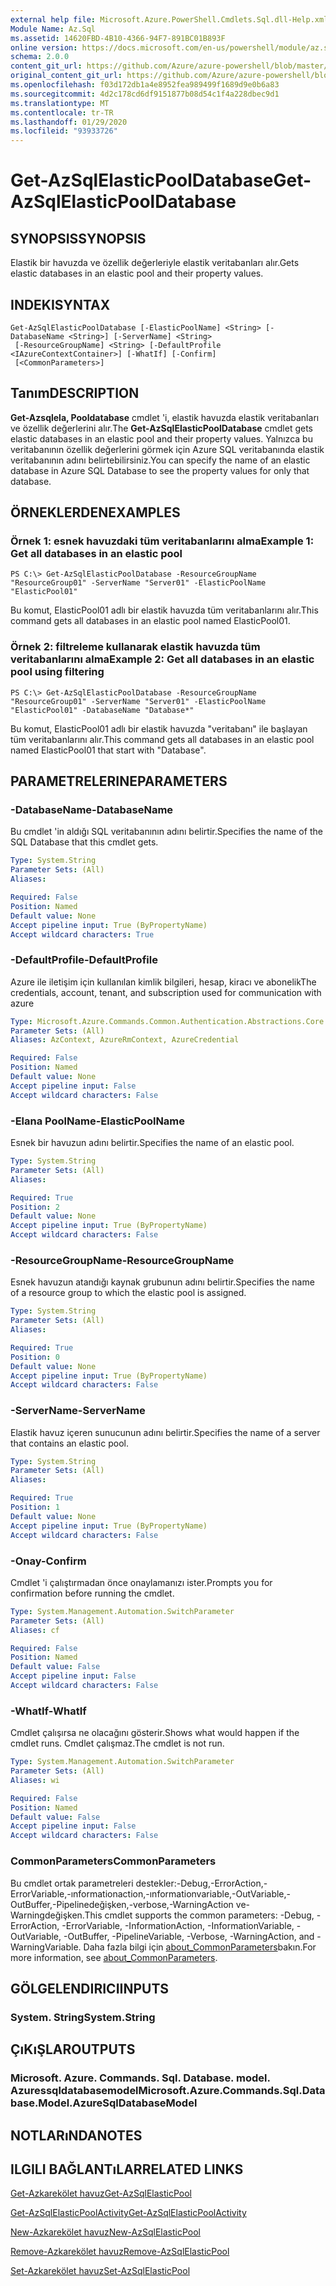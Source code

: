 ```yaml
---
external help file: Microsoft.Azure.PowerShell.Cmdlets.Sql.dll-Help.xml
Module Name: Az.Sql
ms.assetid: 14620FBD-4B10-4366-94F7-891BC01B893F
online version: https://docs.microsoft.com/en-us/powershell/module/az.sql/get-azsqlelasticpooldatabase
schema: 2.0.0
content_git_url: https://github.com/Azure/azure-powershell/blob/master/src/Sql/Sql/help/Get-AzSqlElasticPoolDatabase.md
original_content_git_url: https://github.com/Azure/azure-powershell/blob/master/src/Sql/Sql/help/Get-AzSqlElasticPoolDatabase.md
ms.openlocfilehash: f03d172db1a4e8952fea989499f1689d9e0b6a83
ms.sourcegitcommit: 4d2c178cd6df9151877b08d54c1f4a228dbec9d1
ms.translationtype: MT
ms.contentlocale: tr-TR
ms.lasthandoff: 01/29/2020
ms.locfileid: "93933726"
---
```

# <span data-ttu-id="fe8b5-101">Get-AzSqlElasticPoolDatabase</span><span class="sxs-lookup"><span data-stu-id="fe8b5-101">Get-AzSqlElasticPoolDatabase</span></span>

## <span data-ttu-id="fe8b5-102">SYNOPSIS</span><span class="sxs-lookup"><span data-stu-id="fe8b5-102">SYNOPSIS</span></span>
<span data-ttu-id="fe8b5-103">Elastik bir havuzda ve özellik değerleriyle elastik veritabanları alır.</span><span class="sxs-lookup"><span data-stu-id="fe8b5-103">Gets elastic databases in an elastic pool and their property values.</span></span>

## <span data-ttu-id="fe8b5-104">INDEKI</span><span class="sxs-lookup"><span data-stu-id="fe8b5-104">SYNTAX</span></span>

```
Get-AzSqlElasticPoolDatabase [-ElasticPoolName] <String> [-DatabaseName <String>] [-ServerName] <String>
 [-ResourceGroupName] <String> [-DefaultProfile <IAzureContextContainer>] [-WhatIf] [-Confirm]
 [<CommonParameters>]
```

## <span data-ttu-id="fe8b5-105">Tanım</span><span class="sxs-lookup"><span data-stu-id="fe8b5-105">DESCRIPTION</span></span>
<span data-ttu-id="fe8b5-106">**Get-Azsqlela, Pooldatabase** cmdlet 'i, elastik havuzda elastik veritabanları ve özellik değerlerini alır.</span><span class="sxs-lookup"><span data-stu-id="fe8b5-106">The **Get-AzSqlElasticPoolDatabase** cmdlet gets elastic databases in an elastic pool and their property values.</span></span>
<span data-ttu-id="fe8b5-107">Yalnızca bu veritabanının özellik değerlerini görmek için Azure SQL veritabanında elastik veritabanının adını belirtebilirsiniz.</span><span class="sxs-lookup"><span data-stu-id="fe8b5-107">You can specify the name of an elastic database in Azure SQL Database to see the property values for only that database.</span></span>

## <span data-ttu-id="fe8b5-108">ÖRNEKLERDEN</span><span class="sxs-lookup"><span data-stu-id="fe8b5-108">EXAMPLES</span></span>

### <span data-ttu-id="fe8b5-109">Örnek 1: esnek havuzdaki tüm veritabanlarını alma</span><span class="sxs-lookup"><span data-stu-id="fe8b5-109">Example 1: Get all databases in an elastic pool</span></span>
```
PS C:\> Get-AzSqlElasticPoolDatabase -ResourceGroupName "ResourceGroup01" -ServerName "Server01" -ElasticPoolName "ElasticPool01"
```

<span data-ttu-id="fe8b5-110">Bu komut, ElasticPool01 adlı bir elastik havuzda tüm veritabanlarını alır.</span><span class="sxs-lookup"><span data-stu-id="fe8b5-110">This command gets all databases in an elastic pool named ElasticPool01.</span></span>

### <span data-ttu-id="fe8b5-111">Örnek 2: filtreleme kullanarak elastik havuzda tüm veritabanlarını alma</span><span class="sxs-lookup"><span data-stu-id="fe8b5-111">Example 2: Get all databases in an elastic pool using filtering</span></span>
```
PS C:\> Get-AzSqlElasticPoolDatabase -ResourceGroupName "ResourceGroup01" -ServerName "Server01" -ElasticPoolName "ElasticPool01" -DatabaseName "Database*"
```

<span data-ttu-id="fe8b5-112">Bu komut, ElasticPool01 adlı bir elastik havuzda "veritabanı" ile başlayan tüm veritabanlarını alır.</span><span class="sxs-lookup"><span data-stu-id="fe8b5-112">This command gets all databases in an elastic pool named ElasticPool01 that start with "Database".</span></span>

## <span data-ttu-id="fe8b5-113">PARAMETRELERINE</span><span class="sxs-lookup"><span data-stu-id="fe8b5-113">PARAMETERS</span></span>

### <span data-ttu-id="fe8b5-114">-DatabaseName</span><span class="sxs-lookup"><span data-stu-id="fe8b5-114">-DatabaseName</span></span>
<span data-ttu-id="fe8b5-115">Bu cmdlet 'in aldığı SQL veritabanının adını belirtir.</span><span class="sxs-lookup"><span data-stu-id="fe8b5-115">Specifies the name of the SQL Database that this cmdlet gets.</span></span>

```yaml
Type: System.String
Parameter Sets: (All)
Aliases:

Required: False
Position: Named
Default value: None
Accept pipeline input: True (ByPropertyName)
Accept wildcard characters: True
```

### <span data-ttu-id="fe8b5-116">-DefaultProfile</span><span class="sxs-lookup"><span data-stu-id="fe8b5-116">-DefaultProfile</span></span>
<span data-ttu-id="fe8b5-117">Azure ile iletişim için kullanılan kimlik bilgileri, hesap, kiracı ve abonelik</span><span class="sxs-lookup"><span data-stu-id="fe8b5-117">The credentials, account, tenant, and subscription used for communication with azure</span></span>

```yaml
Type: Microsoft.Azure.Commands.Common.Authentication.Abstractions.Core.IAzureContextContainer
Parameter Sets: (All)
Aliases: AzContext, AzureRmContext, AzureCredential

Required: False
Position: Named
Default value: None
Accept pipeline input: False
Accept wildcard characters: False
```

### <span data-ttu-id="fe8b5-118">-Elana PoolName</span><span class="sxs-lookup"><span data-stu-id="fe8b5-118">-ElasticPoolName</span></span>
<span data-ttu-id="fe8b5-119">Esnek bir havuzun adını belirtir.</span><span class="sxs-lookup"><span data-stu-id="fe8b5-119">Specifies the name of an elastic pool.</span></span>

```yaml
Type: System.String
Parameter Sets: (All)
Aliases:

Required: True
Position: 2
Default value: None
Accept pipeline input: True (ByPropertyName)
Accept wildcard characters: False
```

### <span data-ttu-id="fe8b5-120">-ResourceGroupName</span><span class="sxs-lookup"><span data-stu-id="fe8b5-120">-ResourceGroupName</span></span>
<span data-ttu-id="fe8b5-121">Esnek havuzun atandığı kaynak grubunun adını belirtir.</span><span class="sxs-lookup"><span data-stu-id="fe8b5-121">Specifies the name of a resource group to which the elastic pool is assigned.</span></span>

```yaml
Type: System.String
Parameter Sets: (All)
Aliases:

Required: True
Position: 0
Default value: None
Accept pipeline input: True (ByPropertyName)
Accept wildcard characters: False
```

### <span data-ttu-id="fe8b5-122">-ServerName</span><span class="sxs-lookup"><span data-stu-id="fe8b5-122">-ServerName</span></span>
<span data-ttu-id="fe8b5-123">Elastik havuz içeren sunucunun adını belirtir.</span><span class="sxs-lookup"><span data-stu-id="fe8b5-123">Specifies the name of a server that contains an elastic pool.</span></span>

```yaml
Type: System.String
Parameter Sets: (All)
Aliases:

Required: True
Position: 1
Default value: None
Accept pipeline input: True (ByPropertyName)
Accept wildcard characters: False
```

### <span data-ttu-id="fe8b5-124">-Onay</span><span class="sxs-lookup"><span data-stu-id="fe8b5-124">-Confirm</span></span>
<span data-ttu-id="fe8b5-125">Cmdlet 'i çalıştırmadan önce onaylamanızı ister.</span><span class="sxs-lookup"><span data-stu-id="fe8b5-125">Prompts you for confirmation before running the cmdlet.</span></span>

```yaml
Type: System.Management.Automation.SwitchParameter
Parameter Sets: (All)
Aliases: cf

Required: False
Position: Named
Default value: False
Accept pipeline input: False
Accept wildcard characters: False
```

### <span data-ttu-id="fe8b5-126">-WhatIf</span><span class="sxs-lookup"><span data-stu-id="fe8b5-126">-WhatIf</span></span>
<span data-ttu-id="fe8b5-127">Cmdlet çalışırsa ne olacağını gösterir.</span><span class="sxs-lookup"><span data-stu-id="fe8b5-127">Shows what would happen if the cmdlet runs.</span></span>
<span data-ttu-id="fe8b5-128">Cmdlet çalışmaz.</span><span class="sxs-lookup"><span data-stu-id="fe8b5-128">The cmdlet is not run.</span></span>

```yaml
Type: System.Management.Automation.SwitchParameter
Parameter Sets: (All)
Aliases: wi

Required: False
Position: Named
Default value: False
Accept pipeline input: False
Accept wildcard characters: False
```

### <span data-ttu-id="fe8b5-129">CommonParameters</span><span class="sxs-lookup"><span data-stu-id="fe8b5-129">CommonParameters</span></span>
<span data-ttu-id="fe8b5-130">Bu cmdlet ortak parametreleri destekler:-Debug,-ErrorAction,-ErrorVariable,-ınformationaction,-ınformationvariable,-OutVariable,-OutBuffer,-Pipelinedeğişken,-verbose,-WarningAction ve-Warningdeğişken.</span><span class="sxs-lookup"><span data-stu-id="fe8b5-130">This cmdlet supports the common parameters: -Debug, -ErrorAction, -ErrorVariable, -InformationAction, -InformationVariable, -OutVariable, -OutBuffer, -PipelineVariable, -Verbose, -WarningAction, and -WarningVariable.</span></span> <span data-ttu-id="fe8b5-131">Daha fazla bilgi için [about_CommonParameters](https://go.microsoft.com/fwlink/?LinkID=113216)bakın.</span><span class="sxs-lookup"><span data-stu-id="fe8b5-131">For more information, see [about_CommonParameters](https://go.microsoft.com/fwlink/?LinkID=113216).</span></span>

## <span data-ttu-id="fe8b5-132">GÖLGELENDIRICI</span><span class="sxs-lookup"><span data-stu-id="fe8b5-132">INPUTS</span></span>

### <span data-ttu-id="fe8b5-133">System. String</span><span class="sxs-lookup"><span data-stu-id="fe8b5-133">System.String</span></span>

## <span data-ttu-id="fe8b5-134">ÇıKıŞLAR</span><span class="sxs-lookup"><span data-stu-id="fe8b5-134">OUTPUTS</span></span>

### <span data-ttu-id="fe8b5-135">Microsoft. Azure. Commands. Sql. Database. model. Azuressqldatabasemodel</span><span class="sxs-lookup"><span data-stu-id="fe8b5-135">Microsoft.Azure.Commands.Sql.Database.Model.AzureSqlDatabaseModel</span></span>

## <span data-ttu-id="fe8b5-136">NOTLARıNDA</span><span class="sxs-lookup"><span data-stu-id="fe8b5-136">NOTES</span></span>

## <span data-ttu-id="fe8b5-137">ILGILI BAĞLANTıLAR</span><span class="sxs-lookup"><span data-stu-id="fe8b5-137">RELATED LINKS</span></span>

[<span data-ttu-id="fe8b5-138">Get-Azkarekölet havuz</span><span class="sxs-lookup"><span data-stu-id="fe8b5-138">Get-AzSqlElasticPool</span></span>](./Get-AzSqlElasticPool.md)

[<span data-ttu-id="fe8b5-139">Get-AzSqlElasticPoolActivity</span><span class="sxs-lookup"><span data-stu-id="fe8b5-139">Get-AzSqlElasticPoolActivity</span></span>](./Get-AzSqlElasticPoolActivity.md)

[<span data-ttu-id="fe8b5-140">New-Azkarekölet havuz</span><span class="sxs-lookup"><span data-stu-id="fe8b5-140">New-AzSqlElasticPool</span></span>](./New-AzSqlElasticPool.md)

[<span data-ttu-id="fe8b5-141">Remove-Azkarekölet havuz</span><span class="sxs-lookup"><span data-stu-id="fe8b5-141">Remove-AzSqlElasticPool</span></span>](./Remove-AzSqlElasticPool.md)

[<span data-ttu-id="fe8b5-142">Set-Azkarekölet havuz</span><span class="sxs-lookup"><span data-stu-id="fe8b5-142">Set-AzSqlElasticPool</span></span>](./Set-AzSqlElasticPool.md)

